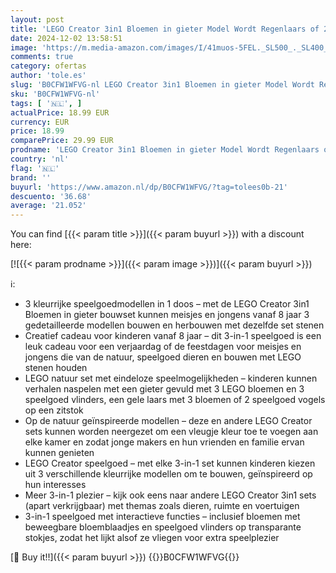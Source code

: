 ```yaml
---
layout: post
title: 'LEGO Creator 3in1 Bloemen in gieter Model Wordt Regenlaars of 2 Speelgoed Vogels op Zitstok  Dierenset voor Kinderen  Creatief Cadeau met Natuur Thema voor Meisjes en Jongens van 8 jaar en Ouder 31149'
date: 2024-12-02 13:58:51
image: 'https://m.media-amazon.com/images/I/41muos-5FEL._SL500_._SL400_.jpg'
comments: true
category: ofertas
author: 'tole.es'
slug: 'B0CFW1WFVG-nl LEGO Creator 3in1 Bloemen in gieter Model Wordt Regenlaars...'
sku: 'B0CFW1WFVG-nl'
tags: [ '🇳🇱', ]
actualPrice: 18.99 EUR
currency: EUR
price: 18.99
comparePrice: 29.99 EUR
prodname: 'LEGO Creator 3in1 Bloemen in gieter Model Wordt Regenlaars of 2 Speelgoed Vogels op Zitstok  Dierenset voor Kinderen  Creatief Cadeau met Natuur Thema voor Meisjes en Jongens van 8 jaar en Ouder 31149'
country: 'nl'
flag: '🇳🇱'
brand: ''
buyurl: 'https://www.amazon.nl/dp/B0CFW1WFVG/?tag=tolees0b-21'
descuento: '36.68'
average: '21.052'
---
```


You can find [{{< param title >}}]({{< param buyurl >}}) with a discount here:

[![{{< param prodname >}}]({{< param image >}})]({{< param buyurl >}})

ℹ️:

- 3 kleurrijke speelgoedmodellen in 1 doos – met de LEGO Creator 3in1 Bloemen in gieter bouwset kunnen meisjes en jongens vanaf 8 jaar 3 gedetailleerde modellen bouwen en herbouwen met dezelfde set stenen
- Creatief cadeau voor kinderen vanaf 8 jaar – dit 3-in-1 speelgoed is een leuk cadeau voor een verjaardag of de feestdagen voor meisjes en jongens die van de natuur, speelgoed dieren en bouwen met LEGO stenen houden
- LEGO natuur set met eindeloze speelmogelijkheden – kinderen kunnen verhalen naspelen met een gieter gevuld met 3 LEGO bloemen en 3 speelgoed vlinders, een gele laars met 3 bloemen of 2 speelgoed vogels op een zitstok
- Op de natuur geïnspireerde modellen – deze en andere LEGO Creator sets kunnen worden neergezet om een vleugje kleur toe te voegen aan elke kamer en zodat jonge makers en hun vrienden en familie ervan kunnen genieten
- LEGO Creator speelgoed – met elke 3-in-1 set kunnen kinderen kiezen uit 3 verschillende kleurrijke modellen om te bouwen, geïnspireerd op hun interesses
- Meer 3-in-1 plezier – kijk ook eens naar andere LEGO Creator 3in1 sets (apart verkrijgbaar) met themas zoals dieren, ruimte en voertuigen
- 3-in-1 speelgoed met interactieve functies – inclusief bloemen met beweegbare bloemblaadjes en speelgoed vlinders op transparante stokjes, zodat het lijkt alsof ze vliegen voor extra speelplezier

[🛒 Buy it!!]({{< param buyurl >}})
{{<world>}}B0CFW1WFVG{{</world>}}
